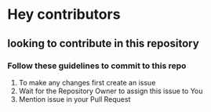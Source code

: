 # Hey contributors
## looking to contribute in this repository
### Follow these guidelines to commit to this repo

1. To make any changes first create an issue
2. Wait for the Repository Owner to assign this issue to You
3. Mention issue in your Pull Request
